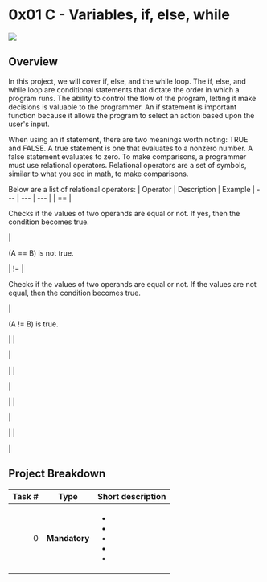 # 0x01 C - Variables, if, else, while

<img src="https://techdifferences.com/wp-content/uploads/2016/05/for-and-while-loop.jpg">

## Overview

In this project, we will cover if, else, and the while loop. The if, else, and while loop are conditional statements that dictate the order in which a program runs. The ability to control the flow of the program, letting it make decisions is valuable to the programmer. An if statement is important function because it allows the program to select an action based upon the user's input.

When using an if statement, there are two meanings worth noting: TRUE and FALSE. A true statement is one that evaluates to a nonzero number. A false statement evaluates to zero. To make comparisons, a programmer must use relational operators. Relational operators are a set of symbols, similar to what you see in math, to make comparisons.

Below are a list of relational operators:
| Operator | Description | Example
| --- | --- | --- |
| == |<p>Checks if the values of two operands are equal or not. If yes, then the condition becomes true.</p>|<p>(A == B) is not true.</p>
| != |<p>Checks if the values of two operands are equal or not. If the values are not equal, then the condition becomes true.</p>|<p>(A != B) is true.</p>
| |<p></p>|<p></p>
| |<p></p>|<p></p>
| |<p></p>|<p></p>
| |<p></p>|<p></p>

## Project Breakdown

| Task # | Type | Short description
| ---: | --- | --- |
|0| **Mandatory**  |<p></p> <ul><li> </li><li> </li><li> </li><li> </li><li> </li></ul>|
